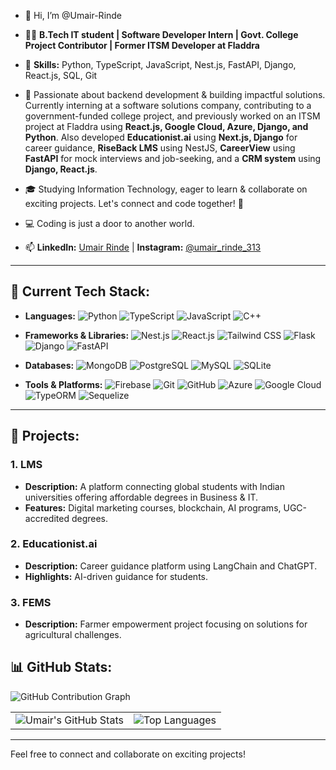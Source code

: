 
- 👋 Hi, I’m @Umair-Rinde  

- 👨‍💻 **B.Tech IT student | Software Developer Intern | Govt. College Project Contributor | Former ITSM Developer at Fladdra**  

- 🔧 **Skills:** Python, TypeScript, JavaScript, Nest.js, FastAPI, Django, React.js, SQL, Git  

- 🌟 Passionate about backend development & building impactful solutions. Currently interning at a software solutions company, contributing to a government-funded college project, and previously worked on an ITSM project at Fladdra using **React.js, Google Cloud, Azure, Django, and Python**. Also developed **Educationist.ai** using **Next.js, Django** for career guidance, **RiseBack LMS** using NestJS, **CareerView** using **FastAPI** for mock interviews and job-seeking, and a **CRM system** using **Django, React.js**.  

- 🎓 Studying Information Technology, eager to learn & collaborate on exciting projects. Let's connect and code together! 💬  

- 💻 Coding is just a door to another world.

- 📫 **LinkedIn:** [Umair Rinde](https://www.linkedin.com/in/umair-rinde) | **Instagram:** [@umair\_rinde\_313](https://www.instagram.com/umair_rinde_313)

---

## 🚀 Current Tech Stack:

- **Languages:**
   ![Python](https://img.shields.io/badge/Python-3776AB?style=flat&logo=python&logoColor=white)
   ![TypeScript](https://img.shields.io/badge/TypeScript-3178C6?style=flat&logo=typescript&logoColor=white)
   ![JavaScript](https://img.shields.io/badge/JavaScript-F7DF1E?style=flat&logo=javascript&logoColor=black)
   ![C++](https://img.shields.io/badge/C++-00599C?style=flat&logo=cplusplus&logoColor=white)

- **Frameworks & Libraries:**
   ![Nest.js](https://img.shields.io/badge/Nest.js-E0234E?style=flat&logo=nestjs&logoColor=white)
   ![React.js](https://img.shields.io/badge/React-61DAFB?style=flat&logo=react&logoColor=black)
   ![Tailwind CSS](https://img.shields.io/badge/Tailwind%20CSS-06B6D4?style=flat&logo=tailwindcss&logoColor=white)
   ![Flask](https://img.shields.io/badge/Flask-000000?style=flat&logo=flask&logoColor=white)
   ![Django](https://img.shields.io/badge/Django-092E20?style=flat&logo=django&logoColor=white)
   ![FastAPI](https://img.shields.io/badge/FastAPI-009688?style=flat&logo=fastapi&logoColor=white)

- **Databases:**
   ![MongoDB](https://img.shields.io/badge/MongoDB-47A248?style=flat&logo=mongodb&logoColor=white)
   ![PostgreSQL](https://img.shields.io/badge/PostgreSQL-4169E1?style=flat&logo=postgresql&logoColor=white)
   ![MySQL](https://img.shields.io/badge/MySQL-4479A1?style=flat&logo=mysql&logoColor=white)
   ![SQLite](https://img.shields.io/badge/SQLite-003B57?style=flat&logo=sqlite&logoColor=white)

- **Tools & Platforms:**
   ![Firebase](https://img.shields.io/badge/Firebase-FFCA28?style=flat&logo=firebase&logoColor=black)
   ![Git](https://img.shields.io/badge/Git-F05032?style=flat&logo=git&logoColor=white)
   ![GitHub](https://img.shields.io/badge/GitHub-181717?style=flat&logo=github&logoColor=white)
   ![Azure](https://img.shields.io/badge/Azure-0089D6?style=flat&logo=microsoftazure&logoColor=white)
   ![Google Cloud](https://img.shields.io/badge/Google%20Cloud-4285F4?style=flat&logo=googlecloud&logoColor=white)
   ![TypeORM](https://img.shields.io/badge/TypeORM-000000?style=flat&logo=typeorm&logoColor=white)
   ![Sequelize](https://img.shields.io/badge/Sequelize-52B0B0?style=flat&logo=sequelize&logoColor=white)


---

## 💼 Projects:

### 1. **LMS**

- **Description:** A platform connecting global students with Indian universities offering affordable degrees in Business & IT.
- **Features:** Digital marketing courses, blockchain, AI programs, UGC-accredited degrees.

### 2. **Educationist.ai**

- **Description:** Career guidance platform using LangChain and ChatGPT.
- **Highlights:** AI-driven guidance for students.

### 3. **FEMS**

- **Description:** Farmer empowerment project focusing on solutions for agricultural challenges.


## 📊 GitHub Stats:

![GitHub Contribution Graph](https://github-readme-activity-graph.vercel.app/graph?username=Umair-Rinde&theme=github)


<div align="center">
  <table>
    <tr>
      <td>
        <img src="https://github-readme-stats.vercel.app/api?username=Umair-Rinde&show_icons=true&theme=radical" alt="Umair's GitHub Stats" />
      </td>
      <td>
        <img src="https://github-readme-stats.vercel.app/api/top-langs/?username=Umair-Rinde&layout=compact&theme=radical" alt="Top Languages" />
      </td>
    </tr>
  </table>
</div>



---

Feel free to connect and collaborate on exciting projects!

